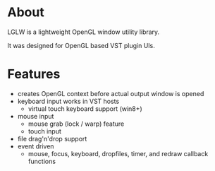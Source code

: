 
# About

LGLW is a lightweight OpenGL window utility library.

It was designed for OpenGL based VST plugin UIs.


# Features

* creates OpenGL context before actual output window is opened
* keyboard input works in VST hosts
   - virtual touch keyboard support (win8+)
* mouse input
   - mouse grab (lock / warp) feature
   - touch input
* file drag'n'drop support
* event driven
   - mouse, focus, keyboard, dropfiles, timer, and redraw callback functions
